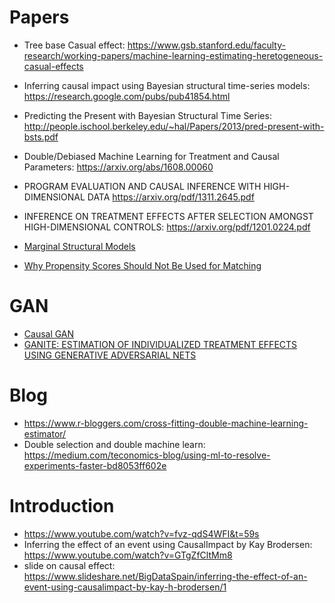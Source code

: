 
# Papers 

* Tree base Casual effect: https://www.gsb.stanford.edu/faculty-research/working-papers/machine-learning-estimating-heretogeneous-casual-effects
* Inferring causal impact using Bayesian structural time-series models: https://research.google.com/pubs/pub41854.html
* Predicting the Present with Bayesian Structural Time Series: http://people.ischool.berkeley.edu/~hal/Papers/2013/pred-present-with-bsts.pdf
* Double/Debiased Machine Learning for Treatment and Causal Parameters: https://arxiv.org/abs/1608.00060
* PROGRAM EVALUATION AND CAUSAL INFERENCE WITH
HIGH-DIMENSIONAL DATA https://arxiv.org/pdf/1311.2645.pdf
* INFERENCE ON TREATMENT EFFECTS AFTER SELECTION
AMONGST HIGH-DIMENSIONAL CONTROLS: https://arxiv.org/pdf/1201.0224.pdf

* [Marginal Structural Models](http://epiresearch.org/wp-content/uploads/2014/07/Robins_EPI_2000_11_550.pdf)
* [Why Propensity Scores Should Not Be Used for Matching](https://www.methods-colloquium.com/single-post/2015/09/11/Gary-King-Why-Propensity-Scores-Should-Not-Be-Used-for-Matching)

# GAN
* [Causal GAN](https://github.com/mkocaoglu/CausalGAN)
* [GANITE: ESTIMATION OF INDIVIDUALIZED TREATMENT
EFFECTS USING GENERATIVE ADVERSARIAL
NETS](https://openreview.net/pdf?id=ByKWUeWA-)

# Blog
* https://www.r-bloggers.com/cross-fitting-double-machine-learning-estimator/
* Double selection and double machine learn: https://medium.com/teconomics-blog/using-ml-to-resolve-experiments-faster-bd8053ff602e

# Introduction
* https://www.youtube.com/watch?v=fvz-qdS4WFI&t=59s
* Inferring the effect of an event using CausalImpact by Kay Brodersen: https://www.youtube.com/watch?v=GTgZfCltMm8
* slide on causal effect: https://www.slideshare.net/BigDataSpain/inferring-the-effect-of-an-event-using-causalimpact-by-kay-h-brodersen/1
